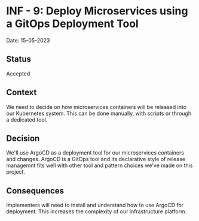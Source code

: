 # INF - 9: Deploy Microservices using a GitOps Deployment Tool
Date: 15-05-2023
## Status 
Accepted

## Context
We need to decide on how microservices containers will be released into our Kubernetes system. This can be done manually, with scripts or through a dedicated tool.

## Decision
We'll use ArgoCD as a deployment tool for our microservices containers and changes. ArgoCD is a GitOps tool and its declarative style of release managemnt fits well with other tool and pattern choices we've made on this project.

## Consequences
Implementers will need to install and understand how to use ArgoCD for deployment. This increases the complexity of our infrastructure platform.